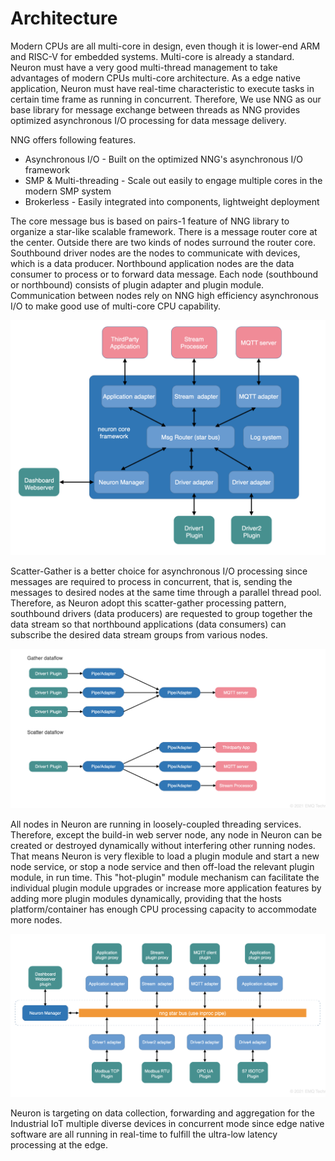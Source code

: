 # Architecture

Modern CPUs are all multi-core in design, even though it is lower-end ARM and RISC-V for embedded systems. Multi-core is already a standard. Neuron must have a very good multi-thread management to take advantages of modern CPUs multi-core architecture. As a edge native application, Neuron must have real-time characteristic to execute tasks in certain time frame as running in concurrent. Therefore, We use NNG as our base library for message exchange between threads as NNG provides optimized asynchronous I/O processing for data message delivery.

NNG offers following features.
* Asynchronous I/O - Built on the optimized NNG's asynchronous I/O framework 
* SMP & Multi-threading - Scale out easily to engage multiple cores in the modern SMP system
* Brokerless - Easily integrated into components, lightweight deployment 

The core message bus is based on pairs-1 feature of NNG library to organize a star-like scalable framework. There is a message router core at the center. Outside there are two kinds of nodes surround the router core. Southbound driver nodes are the nodes to communicate with devices, which is a data producer. Northbound application nodes are the data consumer to process or to forward data message. Each node (southbound or northbound) consists of plugin adapter and plugin module. Communication between nodes rely on NNG high efficiency asynchronous I/O to make good use of multi-core CPU capability. 

![arch-overview](./assets/arch-overview.png)

Scatter-Gather is a better choice for asynchronous I/O processing since messages are required to process in concurrent, that is, sending the messages to desired nodes at the same time through a parallel thread pool. Therefore, as Neuron adopt this scatter-gather processing pattern, southbound drivers (data producers) are requested to group together the data stream so that northbound applications (data consumers) can subscribe the desired data stream groups from various nodes.

![arch-bus-topo](./assets/arch-dataflow.png)

All nodes in Neuron are running in loosely-coupled threading services. Therefore, except the build-in web server node, any node in Neuron can be created or destroyed dynamically without interfering other running nodes. That means Neuron is very flexible to load a plugin module and start a new node service, or stop a node service and then off-load the relevant plugin module, in run time. This "hot-plugin" module mechanism can facilitate the individual plugin module upgrades or increase more application features by adding more plugin modules dynamically, providing that the hosts platform/container has enough CPU processing capacity to accommodate more nodes.

![arch-dataflow](./assets/arch-bus-topo.png)

Neuron is targeting on data collection, forwarding and aggregation for the Industrial IoT multiple diverse devices in concurrent mode since edge native software are all running in real-time to fulfill the ultra-low latency processing at the edge.

